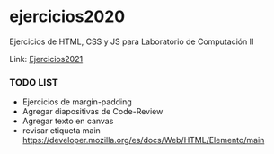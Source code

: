 # ejercicios2020
Ejercicios de HTML, CSS y JS para Laboratorio de Computación II

Link: [Ejercicios2021](https://github.com/UCC-LabCompu2/ejercicios2021-edme88/blob/master/Ejercicios-HTML/index.html)

### TODO LIST
* Ejercicios de margin-padding
* Agregar diapositivas de Code-Review
* Agregar texto en canvas
* revisar etiqueta main https://developer.mozilla.org/es/docs/Web/HTML/Elemento/main
